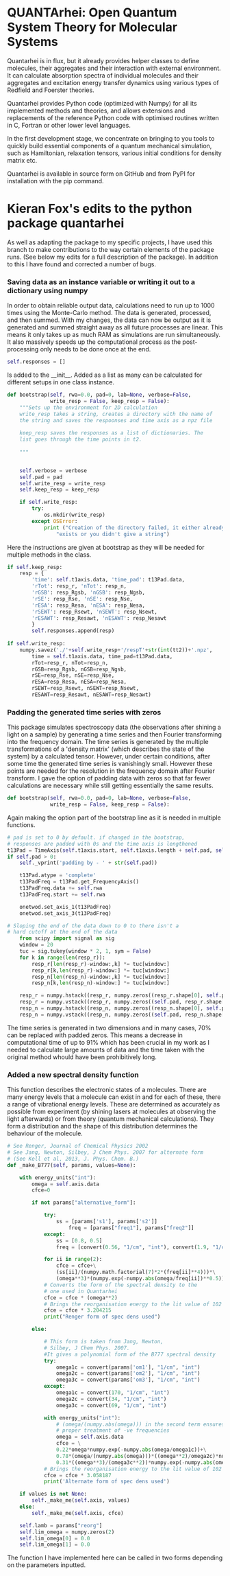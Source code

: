 # QUANTArhei: Open Quantum System Theory for Molecular Systems

Quantarhei is in flux, but it already provides helper classes to define
molecules, their aggregates and their interaction with external environment.
It can calculate absorption spectra of individual molecules and their
aggregates and excitation energy transfer dynamics using various types
of Redfield and Foerster theories.

Quantarhei provides Python code (optimized with Numpy) for all its implemented
methods and theories, and allows extensions and replacements of the reference
Python code with optimised routines written in C, Fortran or other lower level
languages.

In the first development stage, we concentrate on bringing to you tools
to quickly build essential components of a quantum mechanical simulation,
such as Hamiltonian, relaxation tensors, various initial
conditions for density matrix etc.

Quantarhei is available in source form on GitHub and from PyPI for installation
with the pip command.

# Kieran Fox's edits to the python package quantarhei

As well as adapting the package to my specific projects, I have used this branch to make contributions to the way certain elements of the package runs. (See below my edits for a full description of the package). In addition to this I have found and corrected a number of bugs.

### Saving data as an instance variable or writing it out to a dictionary using numpy

In order to obtain reliable output data, calculations need to run up to 1000 times using the Monte-Carlo method. The data is generated, processed, and then summed. With my changes, the data can now be output as it is generated and summed straight away as all future processes are linear. This means it only takes up as much RAM as simulations are run simultaneously. It also massively speeds up the computational process as the post-processing only needs to be done once at the end.

~~~python
self.responses = []
~~~

Is added to the \_\_init__. Added as a list as many can be calculated for different setups in one class instance.

~~~python
def bootstrap(self, rwa=0.0, pad=0, lab=None, verbose=False, 
              write_resp = False, keep_resp = False):
    """Sets up the environment for 2D calculation
    write_resp takes a string, creates a directory with the name of
    the string and saves the respoonses and time axis as a npz file
        
    keep_resp saves the responses as a list of dictionaries. The 
    list goes through the time points in t2.
        
    """


    self.verbose = verbose
    self.pad = pad
    self.write_resp = write_resp
    self.keep_resp = keep_resp

    if self.write_resp:
        try:
            os.mkdir(write_resp)
        except OSError:
            print ("Creation of the directory failed, it either already "
                "exists or you didn't give a string")
~~~

Here the instructions are given at bootstrap as they will be needed for multiple methods in the class.

~~~python
if self.keep_resp:
    resp = {
        'time': self.t1axis.data, 'time_pad': t13Pad.data,
        'rTot': resp_r, 'nTot': resp_n,
        'rGSB': resp_Rgsb, 'nGSB': resp_Ngsb,
        'rSE': resp_Rse, 'nSE': resp_Nse,
        'rESA': resp_Resa, 'nESA': resp_Nesa,
        'rSEWT': resp_Rsewt, 'nSEWT': resp_Nsewt,
        'rESAWT': resp_Resawt, 'nESAWT': resp_Nesawt
        }
        self.responses.append(resp)
            
if self.write_resp:
    numpy.savez('./'+self.write_resp+'/respT'+str(int(tt2))+'.npz',
        time = self.t1axis.data, time_pad=t13Pad.data,
        rTot=resp_r, nTot=resp_n,
        rGSB=resp_Rgsb, nGSB=resp_Ngsb,
        rSE=resp_Rse, nSE=resp_Nse,
        rESA=resp_Resa, nESA=resp_Nesa,
        rSEWT=resp_Rsewt, nSEWT=resp_Nsewt,
        rESAWT=resp_Resawt, nESAWT=resp_Nesawt)
~~~

### Padding the generated time series with zeros

This package simulates spectroscopy data (the observations after shining a light on a sample) by generating a time series and then Fourier transforming into the frequency domain. The time series is generated by the multiple transformations of a 'density matrix' (which describes the state of the system) by a calculated tensor. However, under certain conditions, after some time the generated time series is vanishingly small. However these points are needed for the resolution in the frequency domain after Fourier transform. I gave the option of padding data with zeros so that far fewer calculations are necessary while still getting essentially the same results.

~~~python
def bootstrap(self, rwa=0.0, pad=0, lab=None, verbose=False, 
              write_resp = False, keep_resp = False):
~~~

Again making the option part of the bootstrap line as it is needed in multiple functions.

~~~python
# pad is set to 0 by default. if changed in the bootstrap,
# responses are padded with 0s and the time axis is lengthened
t13Pad = TimeAxis(self.t1axis.start, self.t1axis.length + self.pad, self.t1axis.step)
if self.pad > 0:
    self._vprint('padding by - ' + str(self.pad))

    t13Pad.atype = 'complete'
    t13PadFreq = t13Pad.get_FrequencyAxis()
    t13PadFreq.data += self.rwa
    t13PadFreq.start += self.rwa

    onetwod.set_axis_1(t13PadFreq)
    onetwod.set_axis_3(t13PadFreq)

# Sloping the end of the data down to 0 to there isn't a 
# hard cutoff at the end of the data
    from scipy import signal as sig
    window = 20
    tuc = sig.tukey(window * 2, 1, sym = False)
    for k in range(len(resp_r)):
        resp_r[len(resp_r)-window:,k] *= tuc[window:]
        resp_r[k,len(resp_r)-window:] *= tuc[window:]
        resp_n[len(resp_n)-window:,k] *= tuc[window:]
        resp_n[k,len(resp_n)-window:] *= tuc[window:]

    resp_r = numpy.hstack((resp_r, numpy.zeros((resp_r.shape[0], self.pad))))
    resp_r = numpy.vstack((resp_r, numpy.zeros((self.pad, resp_r.shape[1]))))
    resp_n = numpy.hstack((resp_n, numpy.zeros((resp_n.shape[0], self.pad))))
    resp_n = numpy.vstack((resp_n, numpy.zeros((self.pad, resp_n.shape[1]))))
~~~

The time series is generated in two dimensions and in many cases, 70% can be replaced with padded zeros. This means a decrease in computational time of up to 91% which has been crucial in my work as I needed to calculate large amounts of data and the time taken with the original method whould have been prohibitively long.

### Added a new spectral density function

This function describes the electronic states of a molecules. There are many energy levels that a molecule can exist in and for each of these, there a range of vibrational energy levels. These are determined as accurately as possible from experiment (by shining lasers at molecules at observing the light afterwards) or from theory (quantum mechanical calculations). They form a distribution and the shape of this distribution determines the behaviour of the molecule. 

~~~python
# See Renger, Journal of Chemical Physics 2002
# See Jang, Newton, Silbey, J Chem Phys. 2007 for alternate form
# (See Kell et al, 2013, J. Phys. Chem. B.)
def _make_B777(self, params, values=None):

    with energy_units("int"):
        omega = self.axis.data
        cfce=0

        if not params["alternative_form"]:

            try:
                ss = [params['s1'], params['s2']]
                    freq = [params["freq1"], params["freq2"]]
            except:
                ss = [0.8, 0.5]
                freq = [convert(0.56, "1/cm", "int"), convert(1.9, "1/cm", "int")]

            for ii in range(2):
                cfce = cfce+\
                (ss[ii]/(numpy.math.factorial(7)*2*(freq[ii]**4)))*\
                (omega**3)*(numpy.exp(-numpy.abs(omega/freq[ii])**0.5))
            # Converts the form of the spectral density to the 
            # one used in Quantarhei
            cfce = cfce * (omega**2)
            # Brings the reorganisation energy to the lit value of 102
            cfce = cfce * 3.204215
            print("Renger form of spec dens used")

        else:

            # This form is taken from Jang, Newton, 
            # Silbey, J Chem Phys. 2007.
            #It gives a polynomial form of the B777 spectral density
            try:
                omega1c = convert(params['om1'], "1/cm", "int")
                omega2c = convert(params['om2'], "1/cm", "int")
                omega3c = convert(params['om3'], "1/cm", "int")
            except:
                omega1c = convert(170, "1/cm", "int")
                omega2c = convert(34, "1/cm", "int")
                omega3c = convert(69, "1/cm", "int")

            with energy_units("int"):
                # (omega/(numpy.abs(omega))) in the second term ensures
                # proper treatment of -ve frequencies
                omega = self.axis.data
                cfce = \
                0.22*omega*numpy.exp(-numpy.abs(omega/omega1c))+\
                0.78*(omega/(numpy.abs(omega)))*((omega**2)/omega2c)*numpy.exp(-numpy.abs(omega/omega2c))+\
                0.31*((omega**3)/(omega3c**2))*numpy.exp(-numpy.abs(omega/omega3c))
            # Brings the reorganisation energy to the lit value of 102
            cfce = cfce * 3.058187
            print('Alternate form of spec dens used')

    if values is not None:
        self._make_me(self.axis, values)
    else:
        self._make_me(self.axis, cfce)

    self.lamb = params["reorg"]
    self.lim_omega = numpy.zeros(2)
    self.lim_omega[0] = 0.0
    self.lim_omega[1] = 0.0
~~~

The function I have implemented here can be called in two forms depending on the parameters inputted.
